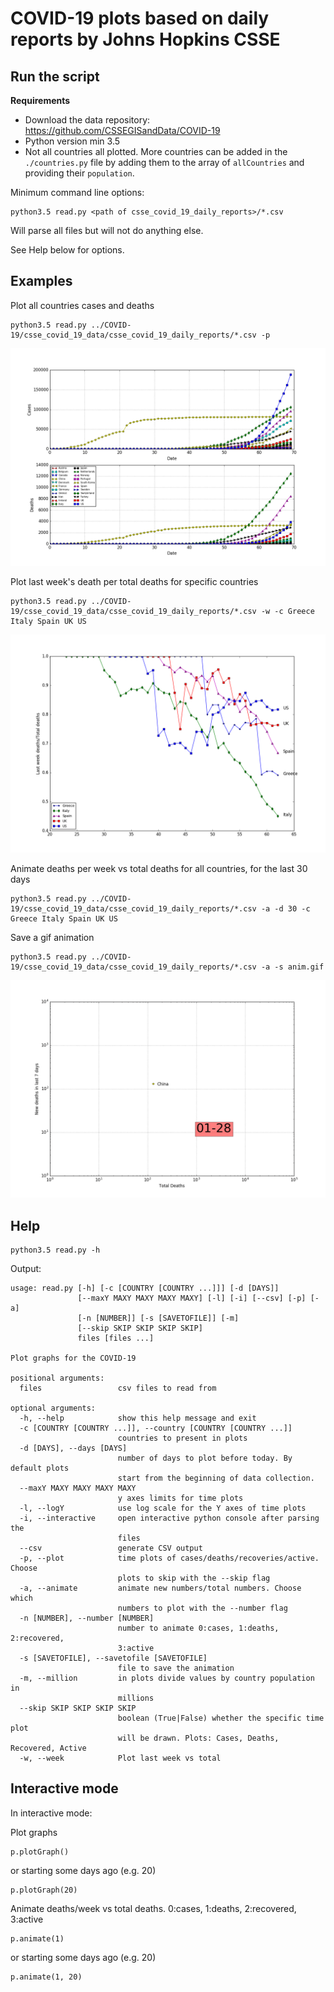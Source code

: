 # COVID-19 plots based on daily reports by Johns Hopkins CSSE

## Run the script

**Requirements**

* Download the data repository: https://github.com/CSSEGISandData/COVID-19
* Python version min 3.5
* Not all countries all plotted. More countries can be added in the ```./countries.py``` file by adding them to the array of ```allCountries``` and providing their ```population```.

Minimum command line options:
```
python3.5 read.py <path of csse_covid_19_daily_reports>/*.csv
```
Will parse all files but will not do anything else.

See Help below for options.

## Examples
Plot all countries cases and deaths
```
python3.5 read.py ../COVID-19/csse_covid_19_data/csse_covid_19_daily_reports/*.csv -p
```
![](figs/figure_1.png)


Plot last week's death per total deaths for specific countries
```
python3.5 read.py ../COVID-19/csse_covid_19_data/csse_covid_19_daily_reports/*.csv -w -c Greece Italy Spain UK US
```
![](figs/figure_2.png)

Animate deaths per week vs total deaths for all countries, for the last 30 days
```
python3.5 read.py ../COVID-19/csse_covid_19_data/csse_covid_19_daily_reports/*.csv -a -d 30 -c Greece Italy Spain UK US
```
Save a gif animation
```
python3.5 read.py ../COVID-19/csse_covid_19_data/csse_covid_19_daily_reports/*.csv -a -s anim.gif
```

![](figs/anim.gif)

## Help
```
python3.5 read.py -h
```

Output:
```
usage: read.py [-h] [-c [COUNTRY [COUNTRY ...]]] [-d [DAYS]]
               [--maxY MAXY MAXY MAXY MAXY] [-l] [-i] [--csv] [-p] [-a]
               [-n [NUMBER]] [-s [SAVETOFILE]] [-m]
               [--skip SKIP SKIP SKIP SKIP]
               files [files ...]

Plot graphs for the COVID-19

positional arguments:
  files                 csv files to read from

optional arguments:
  -h, --help            show this help message and exit
  -c [COUNTRY [COUNTRY ...]], --country [COUNTRY [COUNTRY ...]]
                        countries to present in plots
  -d [DAYS], --days [DAYS]
                        number of days to plot before today. By default plots
                        start from the beginning of data collection.
  --maxY MAXY MAXY MAXY MAXY
                        y axes limits for time plots
  -l, --logY            use log scale for the Y axes of time plots
  -i, --interactive     open interactive python console after parsing the
                        files
  --csv                 generate CSV output
  -p, --plot            time plots of cases/deaths/recoveries/active. Choose
                        plots to skip with the --skip flag
  -a, --animate         animate new numbers/total numbers. Choose which
                        numbers to plot with the --number flag
  -n [NUMBER], --number [NUMBER]
                        number to animate 0:cases, 1:deaths, 2:recovered,
                        3:active
  -s [SAVETOFILE], --savetofile [SAVETOFILE]
                        file to save the animation
  -m, --million         in plots divide values by country population in
                        millions
  --skip SKIP SKIP SKIP SKIP
                        boolean (True|False) whether the specific time plot
                        will be drawn. Plots: Cases, Deaths, Recovered, Active
  -w, --week            Plot last week vs total

```

## Interactive mode

In interactive mode:

Plot graphs
```
p.plotGraph()
```
or starting some days ago (e.g. 20)
```
p.plotGraph(20)
```

Animate deaths/week vs total deaths. 0:cases, 1:deaths, 2:recovered, 3:active
```
p.animate(1)
```
or starting some days ago (e.g. 20)
```
p.animate(1, 20)
```

